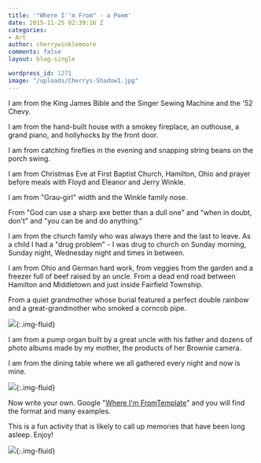 ```yaml
---
title: '"Where I''m From" - a Poem'
date: 2015-11-25 02:39:16 Z
categories:
- Art
author: cherrywinklemoore
comments: false
layout: blog-single

wordpress_id: 1271
image: "/uploads/Cherrys-Shadow1.jpg"
---
```


I am from the King James Bible and the Singer Sewing Machine and the '52 Chevy.

I am from the hand-built house with a smokey fireplace, an outhouse, a grand piano, and hollyhocks by the front door.

I am from catching fireflies in the evening and snapping string beans on the porch swing.

I am from Christmas Eve at First Baptist Church, Hamilton, Ohio and prayer before meals with Floyd and Eleanor and Jerry Winkle.

I am from "Grau-girl" width and the Winkle family nose.

From "God can use a sharp axe better than a dull one" and "when in doubt, don't" and "you can be and do anything."

I am from the church family who was always there and the last to leave. As a child I had a "drug problem" - I was drug to church on Sunday morning, Sunday night, Wednesday night and times in between.

I am from Ohio and German hard work, from veggies from the garden and a freezer full of beef raised by an uncle. From a dead end road between Hamilton and Middletown and just inside Fairfield Township.

From a quiet grandmother whose burial featured a perfect double rainbow and a great-grandmother who smoked a corncob pipe.

![](/uploads/View-of-house-2.jpg){:.img-fluid}

I am from a pump organ built by a great uncle with his father and dozens of photo albums made by my mother, the products of her Brownie camera.

I am from the dining table where we all gathered every night and now is mine.

![](/uploads/View-of-house-3.jpg){:.img-fluid}

Now write your own. Google "[Where I'm FromTemplate](https://www.google.de/search?q=Where+I%27m+From+Template)" and you will find the format and many examples.

This is a fun activity that is likely to call up memories that have been long asleep. Enjoy!

![](/uploads/Down-the-Road.jpg){:.img-fluid}
